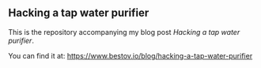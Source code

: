 ## Hacking a tap water purifier
This is the repository accompanying my blog post _Hacking a tap water
purifier_.

You can find it at: https://www.bestov.io/blog/hacking-a-tap-water-purifier
